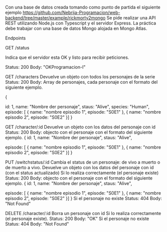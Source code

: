 Con una base de datos creada tomando como punto de partida el siguiente ejemplo https://github.com/Nebrija-Programacion/web-backend/tree/master/example/rickmorty2mongo
Se pide realizar una API REST utilizando Node.js con Typescript y el servidor Express. La práctica debe trabajar con una base de datos Mongo alojada en Mongo Atlas.


Endpoints




GET /status

Indica que el servidor esta OK y listo para recibir peticiones.

Status: 200 Body: "OKProgramacion-I"



GET /characters
Devuelve un objeto con todos los personajes de la serie
Status: 200
Body: Array de personajes, cada personaje con el formato del siguiente ejemplo.

{

id: 1,
name: "Nombre der personaje",
staus: "Alive",
species: "Human",
episode: [
	{ 
		name: "nombre episodio 1",
		episode: "S0E1"
	},
	{ 
		name: "nombre episodio 2",
		episode: "S0E2"
	}]
}



GET /character/:id
Devuelve un objeto con los datos del personaje con id
Status: 200 Body: objecto con el personaje con el formato del siguiente ejemplo.
{
id: 1,
name: "Nombre der personaje",
staus: "Alive",

episode: [
	{ 
		name: "nombre episodio 1",
		episode: "S0E1"
	},
	{ 
		name: "nombre episodio 2",
		episode: "S0E2"
	}]
}



PUT /switchstatus/:id
Cambia el status de un personaje: de vivo a muerto o de muerto a vivo.
Devuelve un objeto con los datos del personaje con id (con el status actualizado)
Si lo realiza correctamente (el personaje existe)
Status: 200 Body: objecto con el personaje con el formato del siguiente ejemplo.
{
id: 1,
name: "Nombre der personaje",
staus: "Alive",

episode: [
	{ 
		name: "nombre episodio 1",
		episode: "S0E1"
	},
	{ 
		name: "nombre episodio 2",
		episode: "S0E2"
	}]
}
Si el personaje no existe
Status: 404
Body: "Not Found"



DELETE /character/:id
Borra un personaje con id
Si lo realiza correctamente (el personaje existe).
Status: 200 Body: "OK"
Si el personaje no existe
Status: 404 Body: "Not Found"
